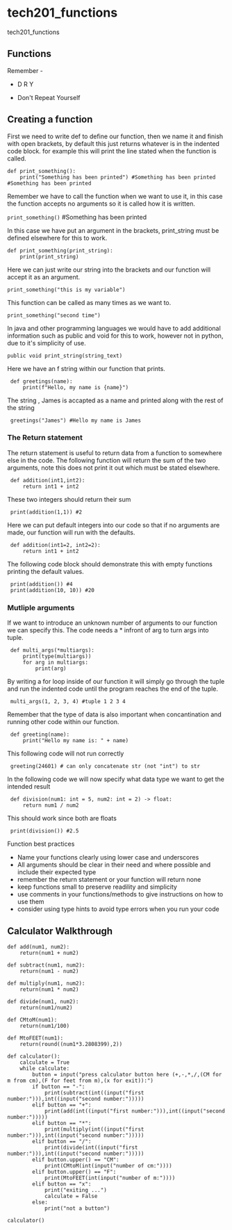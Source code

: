 # tech201_functions
tech201_functions

## Functions
Remember -
- D R Y

- Don't Repeat Yourself

## Creating a function

First we need to write def to define our function, then we name it and finish with open brackets,
by default this just returns whatever is in the indented code block. for example this will print the line stated when the function is called.
```
def print_something():
    print("Something has been printed") #Something has been printed #Something has been printed
```
    
Remember we have to call the function when we want to use it, in this case the function accepts no arguments so it is called how it is written.

`print_something()` #Something has been printed

In this case we have put an argument in the brackets, print_string must be defined elsewhere for this to work.

```
def print_something(print_string):
    print(print_string)
```

Here we can just write our string into the brackets and our function will accept it as an argument.

`print_something("this is my variable")`

This function can be called as many times as we want to.

`print_something("second time")`

In java and other programming languages we would have to add additional information such as public and void for this to work, however not in python, due to it's simplicity of use.

`public void print_string(string_text)`

Here we have an f string within our function that prints.

```
 def greetings(name):
     print(f"Hello, my name is {name}")
```

The string , James is accapted as a name and printed along with the rest of the string
```
 greetings("James") #Hello my name is James
```

### The Return statement
The return statement is useful to return data from a function to somewhere else in the code.
The following function will return the sum of the two arguments, note this does not print it out which must be stated elsewhere.

```
 def addition(int1,int2):
     return int1 + int2
```

These two integers should return their sum

```
 print(addition(1,1)) #2
```

Here we can put default integers into our code so that if no arguments are made, our function will run with the defaults.


```
 def addition(int1=2, int2=2):
     return int1 + int2
```

The following code block should demonstrate this with empty functions printing the default values.


```
 print(addition()) #4
 print(addition(10, 10)) #20
```

### Mutliple arguments

If we want to introduce an unknown number of arguments to our function we can specify this.
The code needs a * infront of arg to turn args into tuple.

```
 def multi_args(*multiargs):
     print(type(multiargs))
     for arg in multiargs:
         print(arg)
```
By writing a for loop inside of our function it will simply go through the tuple and run the indented code until the program reaches the end of the tuple.
```
 multi_args(1, 2, 3, 4) #tuple 1 2 3 4
```
Remember that the type of data is also important when concantination and running other code within our function.
```
 def greeting(name):
     print("Hello my name is: " + name)
```
This following code will not run correctly
```
 greeting(24601) # can only concatenate str (not "int") to str
```

In the following code we will now specify what data type we want to get the intended result

```
 def division(num1: int = 5, num2: int = 2) -> float:
     return num1 / num2
```
This should work since both are floats
```
 print(division()) #2.5
```

Function best practices

- Name your functions clearly using lower case and underscores
- All arguments should be clear in their need and where possible and include their expected type
- remember the return statement or your function will return none
- keep functions small to preserve readility and simplicity
- use comments in your functions/methods to give instructions on how to use them
- consider using type hints to avoid type errors when you run your code

## Calculator Walkthrough
```
def add(num1, num2):
    return(num1 + num2)
```

```
def subtract(num1, num2):
    return(num1 - num2)
```
```
def multiply(num1, num2):
    return(num1 * num2)
```

```
def divide(num1, num2):
    return(num1/num2)
```

```
def CMtoM(num1):
    return(num1/100)
```

```
def MtoFEET(num1):
    return(round((num1*3.2808399),2))
```

```
def calculator():
    calculate = True
    while calculate:
        button = input("press calculator button here (+,-,*,/,(CM for m from cm),(F for feet from m),(x for exit)):")
        if button == "-":
            print(subtract(int((input("first number:"))),int((input("second number:")))))
        elif button == "+":
            print(add(int((input("first number:"))),int((input("second number:")))))
        elif button == "*":
            print(multiply(int((input("first number:"))),int((input("second number:")))))
        elif button == "/":
            print(divide(int((input("first number:"))),int((input("second number:")))))
        elif button.upper() == "CM":
            print(CMtoM(int(input("number of cm:"))))
        elif button.upper() == "F":
            print(MtoFEET(int(input("number of m:"))))
        elif button == "x":
            print("exiting ...")
            calculate = False
        else:
            print("not a button")

calculator()
```
